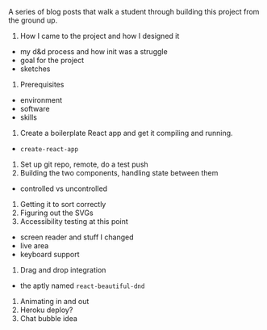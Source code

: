 A series of blog posts that walk a student through building this project from the ground up.

1. How I came to the project and how I designed it

  - my d&d process and how init was a struggle
  - goal for the project
  - sketches

1. Prerequisites

- environment
- software
- skills

1. Create a boilerplate React app and get it compiling and running.

  - `create-react-app`

1. Set up git repo, remote, do a test push
1. Building the two components, handling state between them

  - controlled vs uncontrolled

1. Getting it to sort correctly
1. Figuring out the SVGs
1. Accessibility testing at this point

  - screen reader and stuff I changed
  - live area
  - keyboard support

1. Drag and drop integration

  - the aptly named `react-beautiful-dnd`

1. Animating in and out
1. Heroku deploy?
1. Chat bubble idea